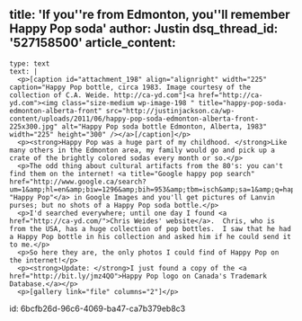 title: 'If you''re from Edmonton, you''ll remember Happy Pop soda'
author: Justin
dsq_thread_id: '527158500'
article_content:
  -
    type: text
    text: |
      <p>[caption id="attachment_198" align="alignright" width="225" caption="Happy Pop bottle, circa 1983. Image courtesy of the collection of C.A. Weide. http://ca-yd.com"]<a href="http://ca-yd.com"><img class="size-medium wp-image-198 " title="happy-pop-soda-edmonton-alberta-front" src="http://justinjackson.ca/wp-content/uploads/2011/06/happy-pop-soda-edmonton-alberta-front-225x300.jpg" alt="Happy Pop soda bottle Edmonton, Alberta, 1983" width="225" height="300" /></a>[/caption]</p>
      <p><strong>Happy Pop was a huge part of my childhood. </strong>Like many others in the Edmonton area, my family would go and pick up a crate of the brightly colored sodas every month or so.</p>
      <p>The odd thing about cultural artifacts from the 80's: you can't find them on the internet! <a title="Google happy pop search" href="http://www.google.ca/search?um=1&amp;hl=en&amp;biw=1296&amp;bih=953&amp;tbm=isch&amp;sa=1&amp;q=happy+pop&amp;btnG=Search&amp;aq=f&amp;aqi=&amp;aql=&amp;oq=">Search "Happy Pop"</a> in Google Images and you'll get pictures of Lanvin purses; but no shots of a Happy Pop soda bottle.</p>
      <p>I'd searched everywhere; until one day I found <a href="http://ca-yd.com/">Chris Weides' website</a>.  Chris, who is from the USA, has a huge collection of pop bottles.  I saw that he had a Happy Pop bottle in his collection and asked him if he could send it to me.</p>
      <p>So here they are, the only photos I could find of Happy Pop on the internet!</p>
      <p><strong>Update: </strong>I just found a copy of the <a href="http://bit.ly/jmz4QO">Happy Pop logo on Canada's Trademark Database.</a></p>
      <p>[gallery link="file" columns="2"]</p>
      
id: 6bcfb26d-96c6-4069-ba47-ca7b379eb8c3
